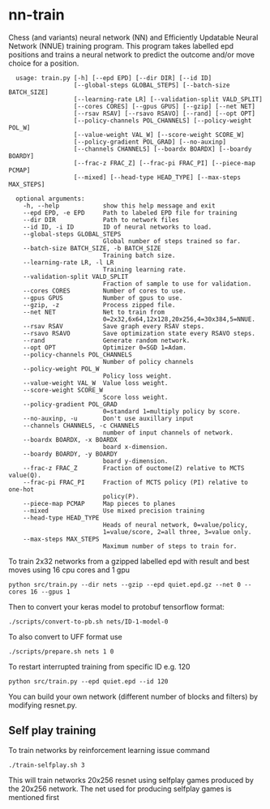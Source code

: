 # nn-train
Chess (and variants) neural network (NN) and Efficiently Updatable Neural Network (NNUE) training program.
This program takes labelled epd positions and trains a neural network to predict the outcome and/or move choice
for a position.

      usage: train.py [-h] [--epd EPD] [--dir DIR] [--id ID]
                      [--global-steps GLOBAL_STEPS] [--batch-size BATCH_SIZE]
                      [--learning-rate LR] [--validation-split VALD_SPLIT]
                      [--cores CORES] [--gpus GPUS] [--gzip] [--net NET]
                      [--rsav RSAV] [--rsavo RSAVO] [--rand] [--opt OPT]
                      [--policy-channels POL_CHANNELS] [--policy-weight POL_W]
                      [--value-weight VAL_W] [--score-weight SCORE_W]
                      [--policy-gradient POL_GRAD] [--no-auxinp]
                      [--channels CHANNELS] [--boardx BOARDX] [--boardy BOARDY]
                      [--frac-z FRAC_Z] [--frac-pi FRAC_PI] [--piece-map PCMAP]
                      [--mixed] [--head-type HEAD_TYPE] [--max-steps MAX_STEPS]

      optional arguments:
        -h, --help            show this help message and exit
        --epd EPD, -e EPD     Path to labeled EPD file for training
        --dir DIR             Path to network files
        --id ID, -i ID        ID of neural networks to load.
        --global-steps GLOBAL_STEPS
                              Global number of steps trained so far.
        --batch-size BATCH_SIZE, -b BATCH_SIZE
                              Training batch size.
        --learning-rate LR, -l LR
                              Training learning rate.
        --validation-split VALD_SPLIT
                              Fraction of sample to use for validation.
        --cores CORES         Number of cores to use.
        --gpus GPUS           Number of gpus to use.
        --gzip, -z            Process zipped file.
        --net NET             Net to train from
                              0=2x32,6x64,12x128,20x256,4=30x384,5=NNUE.
        --rsav RSAV           Save graph every RSAV steps.
        --rsavo RSAVO         Save optimization state every RSAVO steps.
        --rand                Generate random network.
        --opt OPT             Optimizer 0=SGD 1=Adam.
        --policy-channels POL_CHANNELS
                              Number of policy channels
        --policy-weight POL_W
                              Policy loss weight.
        --value-weight VAL_W  Value loss weight.
        --score-weight SCORE_W
                              Score loss weight.
        --policy-gradient POL_GRAD
                              0=standard 1=multiply policy by score.
        --no-auxinp, -u       Don't use auxillary input
        --channels CHANNELS, -c CHANNELS
                              number of input channels of network.
        --boardx BOARDX, -x BOARDX
                              board x-dimension.
        --boardy BOARDY, -y BOARDY
                              board y-dimension.
        --frac-z FRAC_Z       Fraction of ouctome(Z) relative to MCTS value(Q).
        --frac-pi FRAC_PI     Fraction of MCTS policy (PI) relative to one-hot
                              policy(P).
        --piece-map PCMAP     Map pieces to planes
        --mixed               Use mixed precision training
        --head-type HEAD_TYPE
                              Heads of neural network, 0=value/policy,
                              1=value/score, 2=all three, 3=value only.
        --max-steps MAX_STEPS
                              Maximum number of steps to train for.

To train 2x32 networks from a gzipped labelled epd with result and best moves using
16 cpu cores and 1 gpu
    
    python src/train.py --dir nets --gzip --epd quiet.epd.gz --net 0 --cores 16 --gpus 1

Then to convert your keras model to protobuf tensorflow format:
    
    ./scripts/convert-to-pb.sh nets/ID-1-model-0

To also convert to UFF format use

    ./scripts/prepare.sh nets 1 0

To restart interrupted training from specific ID e.g. 120
    
    python src/train.py --epd quiet.epd --id 120

You can build your own network (different number of blocks and filters) by modifying resnet.py.

## Self play training

To train networks by reinforcement learning issue command
   
    ./train-selfplay.sh 3

This will train networks 20x256 resnet using selfplay games produced
by the 20x256 network. The net used for producing selfplay games is mentioned first
